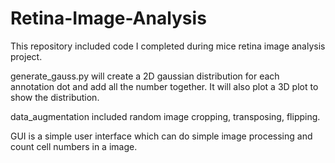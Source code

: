 # Retina-Image-Analysis
This repository included code I completed during mice retina image analysis project.

generate_gauss.py will create a 2D gaussian distribution for each annotation dot and add all the number together.
It will also plot a 3D plot to show the distribution.

data_augmentation included random image cropping, transposing, flipping.

GUI is a simple user interface which can do simple image processing and count cell numbers in a image.
